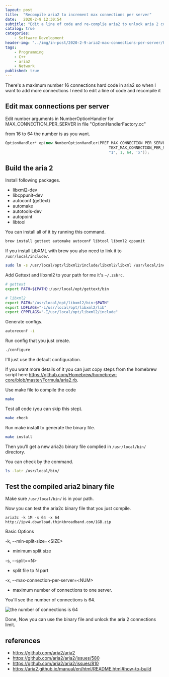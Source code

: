 ```yaml
---
layout: post
title:  "Recompile aria2 to increment max connections per server"
date:   2020-2-9 12:30:54
subtitle: "Edit a line of code and re-complie aria2 to unlock aria 2 connections limit"
catalog: true
categories:
    - Software Development
header-img: "../img/in-post/2020-2-9-aria2-max-connections-per-server/header.jpg"
tags:
    - Programming
    - C++
    - aria2
    - Network
published: true
---
```


There's a maximum number 16 connections hard code in aria2 so when I want to add more connections I need to edit a line of code and recompile it

## Edit max connections per server

Edit number arguments in NumberOptionHandler for MAX_CONNECTION_PER_SERVER in file "OptionHandlerFactory.cc"

from 16 to 64 the number is as you want.

``` c++
OptionHandler* op(new NumberOptionHandler(PREF_MAX_CONNECTION_PER_SERVER,
                                              TEXT_MAX_CONNECTION_PER_SERVER,
                                              "1", 1, 64, 'x'));
```

## Build the aria 2

Install following packages.

- libxml2-dev
- libcppunit-dev
- autoconf (gettext)
- automake
- autotools-dev
- autopoint
- libtool

You can install all of it by running this command.

``` bash
brew install gettext automake autoconf libtool libxml2 cppunit
```

If you install LibXML with brew you also need to link it to `/usr/local/include/`.

``` bash
sudo ln -s /usr/local/opt/libxml2/include/libxml2/libxml /usr/local/include/libxml
```

Add Gettext and libxml2 to your path for me it's `~/.zshrc`.

``` bash
# gettext
export PATH=${PATH}:/usr/local/opt/gettext/bin

# libxml2
export PATH="/usr/local/opt/libxml2/bin:$PATH"
export LDFLAGS="-L/usr/local/opt/libxml2/lib"
export CPPFLAGS="-I/usr/local/opt/libxml2/include"
```

Generate configs.

``` bash
autoreconf -i
```

Run config that you just create.

``` bash
./configure
```

I'll just use the default configuration.

If you want more details of it you can just copy steps from the homebrew script here <https://github.com/Homebrew/homebrew-core/blob/master/Formula/aria2.rb>.

Use make file to compile the code

``` bash
make
```

Test all code (you can skip this step).

``` bash
make check
```

Run make install to generate the binary file.

``` bash
make install
```

Then you'll get a new aria2c binary file complied in `/usr/local/bin/` directory.

You can check by the command.

``` bash
ls -latr /usr/local/bin/
```

## Test the compiled aria2 binary file

Make sure `/usr/local/bin/` is in your path.

Now you can test the aria2c binary file that you just compile.

`aria2c -k 1M -s 64 -x 64 http://ipv4.download.thinkbroadband.com/1GB.zip`

Basic Options

-k, --min-split-size=\<SIZE>

- minimum split size

-s, --split=\<N>

- split file to N part

-x, --max-connection-per-server=\<NUM>

- maximum number of connections to one server.

You'll see the number of connections is 64.

![the number of connections is 64](/img/in-post/2020-2-9-aria2-max-connections-per-server/aria.png)

Done, Now you can use the binary file and unlock the aria 2 connections limit.

## references

- <https://github.com/aria2/aria2>
- <https://github.com/aria2/aria2/issues/580>
- <https://github.com/aria2/aria2/issues/810>
- <https://aria2.github.io/manual/en/html/README.html#how-to-build>
